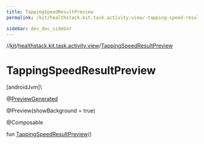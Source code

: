 ```yaml
---
title: TappingSpeedResultPreview
permalink: /kit/healthstack.kit.task.activity.view/-tapping-speed-result-preview.html

sidebar: dev_doc_sidebar
---
```

//[kit](../../index.html)/[healthstack.kit.task.activity.view](index.html)/[TappingSpeedResultPreview](-tapping-speed-result-preview.html)



# TappingSpeedResultPreview



[androidJvm]\




@[PreviewGenerated](../healthstack.kit.annotation/-preview-generated/index.html)



@Preview(showBackground = true)



@Composable



fun [TappingSpeedResultPreview](-tapping-speed-result-preview.html)()




